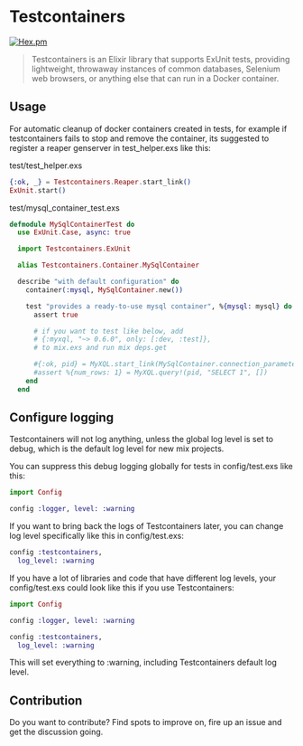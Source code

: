 # Testcontainers

[![Hex.pm](https://img.shields.io/hexpm/v/testcontainers.svg)]()

> Testcontainers is an Elixir library that supports ExUnit tests, providing lightweight, throwaway instances of common databases, Selenium web browsers, or anything else that can run in a Docker container.

## Usage

For automatic cleanup of docker containers created in tests, for example if testcontainers fails to stop and remove the container, its suggested to register a reaper genserver in test_helper.exs like this:

test/test_helper.exs
```elixir
{:ok, _} = Testcontainers.Reaper.start_link()
ExUnit.start()
```

test/mysql_container_test.exs
```elixir
defmodule MySqlContainerTest do
  use ExUnit.Case, async: true

  import Testcontainers.ExUnit

  alias Testcontainers.Container.MySqlContainer

  describe "with default configuration" do
    container(:mysql, MySqlContainer.new())

    test "provides a ready-to-use mysql container", %{mysql: mysql} do
      assert true

      # if you want to test like below, add 
      # {:myxql, "~> 0.6.0", only: [:dev, :test]},
      # to mix.exs and run mix deps.get

      #{:ok, pid} = MyXQL.start_link(MySqlContainer.connection_parameters(mysql))
      #assert %{num_rows: 1} = MyXQL.query!(pid, "SELECT 1", [])
    end
  end
```

## Configure logging

Testcontainers will not log anything, unless the global log level is set to debug, which is the default log level for new mix projects.

You can suppress this debug logging globally for tests in config/test.exs like this:

```elixir 
import Config

config :logger, level: :warning
```

If you want to bring back the logs of Testcontainers later, you can change log level specifically like this in config/test.exs:

```elixir
config :testcontainers,
  log_level: :warning
```

If you have a lot of libraries and code that have different log levels, your config/test.exs could look like this if you use Testcontainers:

```elixir 
import Config

config :logger, level: :warning

config :testcontainers,
  log_level: :warning
```

This will set everything to :warning, including Testcontainers default log level.

## Contribution

Do you want to contribute? Find spots to improve on, fire up an issue and get the discussion going.
